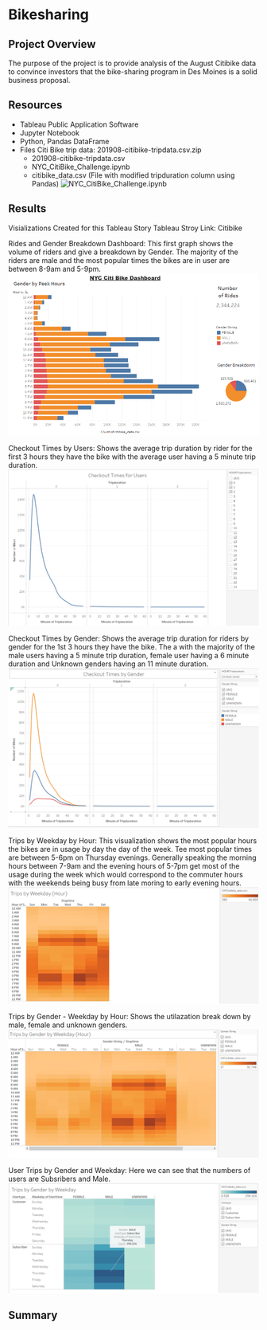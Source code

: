 # Bikesharing

## Project Overview
The purpose of the project is to provide analysis of the August Citibike data to convince investors that the bike-sharing program in Des Moines is a solid business proposal.

## Resources
 * Tableau Public Application Software
 * Jupyter Notebook
 * Python, Pandas DataFrame
 * Files Citi Bike trip data: 201908-citibike-tripdata.csv.zip
	* 201908-citibike-tripdata.csv
	* NYC_CitiBike_Challenge.ipynb
	* citibike_data.csv (File with modified tripduration column using Pandas)
	  ![NYC_CitiBike_Challenge.ipynb](https://github.com/timbialek/Bikesharing/blob/main/NYC_CitiBike_Challenge.ipynb)


## Results

Visializations Created for this Tableau Story
Tableau Stroy Link: Citibike

Rides and Gender Breakdown Dashboard:
This first graph shows the volume of riders and give a breakdown by Gender.  The majority of the riders are male and the most popular times the bikes are in user are between 8-9am and 5-9pm.
![](https://github.com/timbialek/Bikesharing/blob/main/Images/Dashboard.PNG)

Checkout Times by Users:
Shows the average trip duration by rider for the first 3 hours they have the bike with the average user having a 5 minute trip duration.
![](https://github.com/timbialek/Bikesharing/blob/main/Images/1-Checkout%20Times%20for%20Users.PNG)

Checkout Times by Gender:
Shows the average trip duration for riders by gender for the 1st 3 hours they have the bike.  The a with the majority of the male users having a 5 minute trip duration, female user having a 6 minute duration and Unknown genders having an 11 minute duration.
![](https://github.com/timbialek/Bikesharing/blob/main/Images/2-Checkout%20Times%20by%20Gender.PNG)

Trips by Weekday by Hour:
This visualization shows the most popular hours the bikes are in usage by day the day of the week.  Tee most popular times are between 5-6pm on Thursday evenings.  Generally speaking the morning hours between 7-9am and the evening hours of 5-7pm get most of the usage during the week which would correspond to the commuter hours with the weekends being busy from late moring to early evening hours.
![](https://github.com/timbialek/Bikesharing/blob/main/Images/3-Trips%20by%20Weekday%20per%20Hour.PNG)

Trips by Gender - Weekday by Hour:
Shows the utilazation break down by male, female and unknown genders.
![](https://github.com/timbialek/Bikesharing/blob/main/Images/4-Trips%20by%20Gender%20(Weekday%20per%20Hour).PNG)

User Trips by Gender and Weekday:
Here we can see that the numbers of users are Subsribers and Male. 
![](https://github.com/timbialek/Bikesharing/blob/main/Images/5-User%20Trips%20by%20Gender%20by%20Weekday.PNG)


## Summary